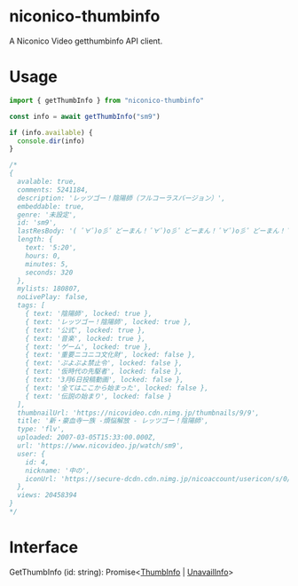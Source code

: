 # niconico-thumbinfo

A Niconico Video getthumbinfo API client.

# Usage

```ts
import { getThumbInfo } from "niconico-thumbinfo"

const info = await getThumbInfo("sm9")

if (info.available) {
  console.dir(info)
}

/*
{
  avalable: true,
  comments: 5241184,
  description: 'レッツゴー！陰陽師（フルコーラスバージョン）',
  embeddable: true,
  genre: '未設定',
  id: 'sm9',
  lastResBody: '( ﾟ∀ﾟ)o彡゜どーまん！ ﾟ∀ﾟ)o彡゜どーまん！ ﾟ∀ﾟ)o彡゜どーまん！ ﾟ∀ﾟ)o彡゜どーまん！ ( ﾟ∀ﾟ)...',
  length: {
    text: '5:20',
    hours: 0,
    minutes: 5,
    seconds: 320
  },
  mylists: 180807,
  noLivePlay: false,
  tags: [
    { text: '陰陽師', locked: true },
    { text: 'レッツゴー！陰陽師', locked: true },
    { text: '公式', locked: true },
    { text: '音楽', locked: true },
    { text: 'ゲーム', locked: true },
    { text: '重要ニコニコ文化財', locked: false },
    { text: 'ぷよぷよ禁止令', locked: false },
    { text: '仮時代の先駆者', locked: false },
    { text: '3月6日投稿動画', locked: false },
    { text: '全てはここから始まった', locked: false },
    { text: '伝説の始まり', locked: false }
  ],
  thumbnailUrl: 'https://nicovideo.cdn.nimg.jp/thumbnails/9/9',
  title: '新・豪血寺一族 -煩悩解放 - レッツゴー！陰陽師',
  type: 'flv',
  uploaded: 2007-03-05T15:33:00.000Z,
  url: 'https://www.nicovideo.jp/watch/sm9',
  user: {
    id: 4,
    nickname: '中の',
    iconUrl: 'https://secure-dcdn.cdn.nimg.jp/nicoaccount/usericon/s/0/4.jpg?271141672'
  },
  views: 20458394
}
*/
```

# Interface

GetThumbInfo (id: string): Promise<[ThumbInfo](https://github.com/ookkoouu/niconico-thumbinfo/blob/main/src/interfaces/Info.ts) | [UnavailInfo](https://github.com/ookkoouu/niconico-thumbinfo/blob/main/src/interfaces/Info.ts)>

